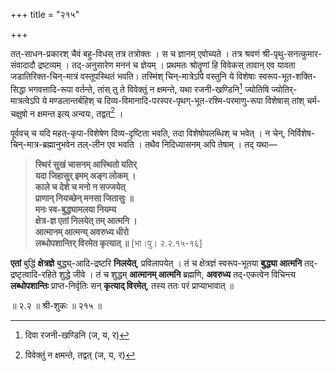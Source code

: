+++
title = "२१५"

+++

तत्-साधन-प्रकारश् चैवं बहु-विधस् तत्र तत्रोक्तः । स च ज्ञानम् एवोच्यते । तत्र श्रवणं श्री-पृथु-सनत्कुमार-संवादादौ द्रष्टव्यम् । तद्-अनुसारेण मननं च ज्ञेयम् । प्रथमतः श्रोतॄणां हि विवेकस् तावान् एव यावता जडातिरिक्त-चिन्-मात्रं वस्तूपस्थितं भवति। तस्मिंश् चिन्-मात्रेऽपि वस्तुनि ये विशेषाः स्वरूप-भूत-शक्ति-सिद्धा भगवत्तादि-रूपा वर्तन्ते, तांस् तु ते विवेक्तुं न क्षमन्ते, यथा रजनी-खण्डिनि[^२२०] ज्योतिषि ज्योतिर्-मात्रत्वेऽपि ये मण्डलान्तर्बहिश् च दिव्य-विमानादि-परस्पर-पृथग्-भूत-रश्मि-परमाणु-रूपा विशेषास् तांश् चर्म-चक्षुषो न क्षमन्त इत्य् अन्वयः, तद्वत्[^२२१] । 

[^२२०]:
    दिवा रजनी-खण्डिनि (ज, य, र)


[^२२१]:
    विवेक्तुं न क्षमन्ते, तद्वत् (ज, य, र)


पूर्ववच् च यदि महत्-कृपा-विशेषेण दिव्य-दृष्टिता भवति, तदा विशेषोपलब्धिश् च भवेत् । न चेन्, निर्विशेष-चिन्-मात्र-ब्रह्मानुभवेन तल्-लीन एव भवति । तथैव निदिध्यासनम् अपि तेषाम् । तद् यथा—


> **स्थिरं सुखं चासनम् आस्थितो यतिर्**  
> **यदा जिहासुर् इमम् अङ्ग लोकम् ।**  
> **काले च देशे च मनो न सज्जयेत्**  
> **प्राणान् नियच्छेन् मनसा जितासुः ॥**  
> **मनः स्व-बुद्ध्यामलया नियम्य**  
> **क्षेत्र-ज्ञ एतां निलयेत् तम् आत्मनि ।**  
> **आत्मानम् आत्मन्य् अवरुध्य धीरो**  
> **लब्धोपशान्तिर् विरमेत कृत्यात् ॥** [भा।पु। २.२.१५-१६]

**एतां** बुद्धिं **क्षेत्रज्ञे** बुद्ध्य्-आदि-द्रष्टरि **निलयेत्**, प्रविलापयेत् । तं च क्षेत्रज्ञं स्वरूप-भूतया **बुद्ध्या आत्मनि** तद्-द्रष्टृत्वादि-रहिते शुद्धे जीवे । तं च शुद्धम् **आत्मानम् आत्मनि** ब्रह्मणि, **अवरुध्य** तद्-एकत्वेन विचिन्त्य **लब्धोपशान्तिः** प्राप्त-निर्वृतिः सन् **कृत्याद् विरमेत्**, तस्य ततः परं प्राप्याभावात् ॥

॥ २.२ ॥ श्री-शुकः ॥ २१५ ॥

